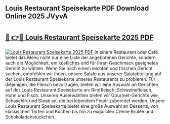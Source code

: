 ## Louis Restaurant Speisekarte PDF Download Online 2025 JVyvA

# <h2><a href="http://gce9ac.nevu.top/?p=Louis+Restaurant+Speisekarte">🔗 👉🔴 Louis Restaurant Speisekarte 2025 PDF</a></h2>

[![Louis Restaurant Speisekarte 2025 PDF](https://i.imgur.com/dBaPXMq.png)](http://gce9ac.nevu.top/?p=Louis+Restaurant+Speisekarte)
In einem Restaurant oder Café bietet das Menü nicht nur eine Liste der angebotenen Gerichte, sondern auch die Möglichkeit, ein köstliches und für Ihren Geschmack geeignetes Gericht zu wählen. Wenn Sie nach einem leichten und frischen Gericht suchen, empfehlen wir Ihnen, unsere Salate aus unserer Salatabteilung auf der Louis Restaurant Speisekarte unseres Restaurants zu probieren. Für diejenigen, die Fleisch bevorzugen, bieten wir eine Auswahl an Gerichten auf der Louis Restaurant Speisekarte an: Rindfleisch, Schweinefleisch, Huhn und Fisch. Unseren Auserwählten bieten wir Gourmet-Gerichte wie Schaschlik und Steak an, die bei lebendem Feuer zubereitet werden. Unsere Louis Restaurant Speisekarte bietet eine große Auswahl an Desserts, von klassischen Torten und Kuchen bis hin zu exquisiten Crème Brûlée und Schokoladenstückchen.
